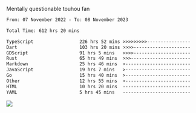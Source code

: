 Mentally questionable touhou fan



<!--START_SECTION:waka-->

```txt
From: 07 November 2022 - To: 08 November 2023

Total Time: 612 hrs 20 mins

TypeScript                 226 hrs 52 mins >>>>>>>>>----------------   37.06 %
Dart                       103 hrs 20 mins >>>>---------------------   16.88 %
GDScript                   91 hrs 5 mins   >>>>---------------------   14.88 %
Rust                       65 hrs 49 mins  >>>----------------------   10.75 %
Markdown                   25 hrs 46 mins  >------------------------   04.21 %
JavaScript                 19 hrs 7 mins   >------------------------   03.12 %
Go                         15 hrs 40 mins  >------------------------   02.56 %
Other                      12 hrs 55 mins  >------------------------   02.11 %
HTML                       10 hrs 20 mins  -------------------------   01.69 %
YAML                       5 hrs 45 mins   -------------------------   00.94 %
```

<!--END_SECTION:waka-->

![](https://cdn.discordapp.com/attachments/825577206696771664/1166420405674856468/win.gif?ex=654a6ca7&is=6537f7a7&hm=84f02d38afcaba0d0e8904ff04caaa8c281686a27d5cdea7403e065ad7b47f78&)
